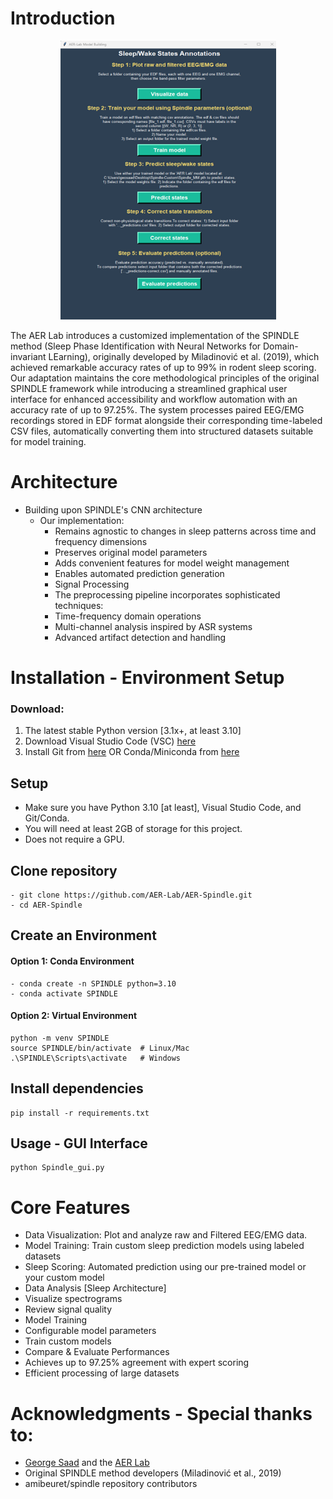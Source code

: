 # Introduction

<p align="center">
  <img src="GUI.png" alt="SPINDLE_GUI"/>
</p>

The AER Lab introduces a customized implementation of the SPINDLE method (Sleep Phase Identification with Neural Networks for Domain-invariant LEarning), originally developed by Miladinović et al. (2019), which achieved remarkable accuracy rates of up to 99% in rodent sleep scoring. Our adaptation maintains the core methodological principles of the original SPINDLE framework while introducing a streamlined graphical user interface for enhanced accessibility and workflow automation with an accuracy rate of up to 97.25%. The system processes paired EEG/EMG recordings stored in EDF format alongside their corresponding time-labeled CSV files, automatically converting them into structured datasets suitable for model training.

# Architecture

- Building upon SPINDLE's CNN architecture
  - Our implementation:
    - Remains agnostic to changes in sleep patterns across time and frequency dimensions
    - Preserves original model parameters
    - Adds convenient features for model weight management
    - Enables automated prediction generation
    - Signal Processing
    - The preprocessing pipeline incorporates sophisticated techniques:
    - Time-frequency domain operations
    - Multi-channel analysis inspired by ASR systems
    - Advanced artifact detection and handling

# Installation - Environment Setup

### Download:

1. The latest stable Python version [3.1x+, at least 3.10]
2. Download Visual Studio Code (VSC) [here](https://code.visualstudio.com/download)
3. Install Git from [here](https://git-scm.com/downloads) OR Conda/Miniconda from [here](https://docs.anaconda.com/miniconda/install/)

## Setup

- Make sure you have Python 3.10 [at least], Visual Studio Code, and Git/Conda.
- You will need at least 2GB of storage for this project.
- Does not require a GPU.

## Clone repository

```
- git clone https://github.com/AER-Lab/AER-Spindle.git
- cd AER-Spindle
```

## Create an Environment

#### Option 1: Conda Environment

```
- conda create -n SPINDLE python=3.10
- conda activate SPINDLE
```

#### Option 2: Virtual Environment

```
python -m venv SPINDLE
source SPINDLE/bin/activate  # Linux/Mac
.\SPINDLE\Scripts\activate   # Windows
```

## Install dependencies

```
pip install -r requirements.txt
```

## Usage - GUI Interface

```
python Spindle_gui.py
```

# Core Features

- Data Visualization: Plot and analyze raw and Filtered EEG/EMG data.
- Model Training: Train custom sleep prediction models using labeled datasets
- Sleep Scoring: Automated prediction using our pre-trained model or your custom model
- Data Analysis [Sleep Architecture]
- Visualize spectrograms
- Review signal quality
- Model Training
- Configurable model parameters
- Train custom models
- Compare & Evaluate Performances
- Achieves up to 97.25% agreement with expert scoring
- Efficient processing of large datasets

# Acknowledgments - Special thanks to:

- [George Saad](https://github.com/gsaaad) and the [AER Lab](https://github.com/AER-Lab/AER-Spindle)
- Original SPINDLE method developers (Miladinović et al., 2019)
- amibeuret/spindle repository contributors
